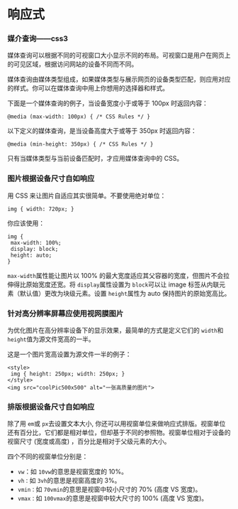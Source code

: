 # 响应式

### 媒介查询——css3

媒体查询可以根据不同的可视窗口大小显示不同的布局。可视窗口是用户在网页上的可见区域，根据访问网站的设备不同而不同。

媒体查询由媒体类型组成，如果媒体类型与展示网页的设备类型匹配，则应用对应的样式。你可以在媒体查询中用上你想用的选择器和样式。

下面是一个媒体查询的例子，当设备宽度小于或等于 100px 时返回内容：

```
@media (max-width: 100px) { /* CSS Rules */ }
```

以下定义的媒体查询，是当设备高度大于或等于 350px 时返回内容：

```
@media (min-height: 350px) { /* CSS Rules */ }
```

只有当媒体类型与当前设备匹配时，才应用媒体查询中的 CSS。

### 图片根据设备尺寸自如响应

用 CSS 来让图片自适应其实很简单。不要使用绝对单位：

```
img { width: 720px; }
```

你应该使用：

```
img {
 max-width: 100%;
 display: block;
 height: auto;
}
```

`max-width`属性能让图片以 100% 的最大宽度适应其父容器的宽度，但图片不会拉伸得比原始宽度还宽。将 `display`属性设置为 `block`可以让 image 标签从内联元素（默认值）更改为块级元素。设置 `height`属性为 auto 保持图片的原始宽高比。

### 针对高分辨率屏幕应使用视网膜图片

为优化图片在高分辨率设备下的显示效果，最简单的方式是定义它们的 `width`和 `height`值为源文件宽高的一半。

这是一个图片宽高设置为源文件一半的例子：

```
<style>
 img { height: 250px; width: 250px; }
</style>
<img src="coolPic500x500" alt="一张高质量的图片">
```

### 排版根据设备尺寸自如响应

除了用 `em`或 `px`去设置文本大小, 你还可以用视窗单位来做响应式排版。视窗单位还有百分比，它们都是相对单位，但却基于不同的参照物。视窗单位相对于设备的视窗尺寸 (宽度或高度) ，百分比是相对于父级元素的大小。

四个不同的视窗单位分别是：

- `vw`：如 `10vw`的意思是视窗宽度的 10%。
- `vh：`如 `3vh`的意思是视窗高度的 3%。
- `vmin：`如 `70vmin`的意思是视窗中较小尺寸的 70% (高度 VS 宽度)。
- `vmax：`如 `100vmax`的意思是视窗中较大尺寸的 100% (高度 VS 宽度)。